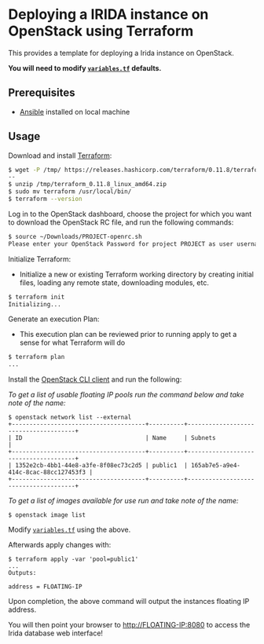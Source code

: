 # Deploying a IRIDA instance on OpenStack using Terraform

This provides a template for deploying a Irida instance on OpenStack.

**You will need to modify [`variables.tf`](./variables.tf) defaults.**

## Prerequisites

- [Ansible](https://docs.ansible.com/ansible/latest/installation_guide/intro_installation.html#latest-releases-via-apt-ubuntu) installed on local machine

## Usage

Download and install [Terraform](https://www.terraform.io/downloads.html):

```sh
$ wget -P /tmp/ https://releases.hashicorp.com/terraform/0.11.8/terraform_0.11.8_linux_amd64.zip
--
$ unzip /tmp/terraform_0.11.8_linux_amd64.zip
$ sudo mv terraform /usr/local/bin/
$ terraform --version
```

Log in to the OpenStack dashboard, choose the project for which you want to download the OpenStack RC file, and run the following commands:

```sh
$ source ~/Downloads/PROJECT-openrc.sh
Please enter your OpenStack Password for project PROJECT as user username:
```

Initialize Terraform:

- Initialize a new or existing Terraform working directory by creating
  initial files, loading any remote state, downloading modules, etc.

```sh
$ terraform init
Initializing...
```

Generate an execution Plan:

- This execution plan can be reviewed prior to running apply to get a sense for what Terraform will do

```sh
$ terraform plan
...
```

Install the [OpenStack CLI client](https://docs.openstack.org/newton/user-guide/common/cli-install-openstack-command-line-clients.html) and run the following:

_To get a list of usable floating IP pools run the command below and take note of the name:_

```
$ openstack network list --external
+--------------------------------------+----------+--------------------------------------+
| ID                                   | Name     | Subnets                              |
+--------------------------------------+----------+--------------------------------------+
| 1352e2cb-4bb1-44e8-a3fe-8f08ec73c2d5 | public1  | 165ab7e5-a9e4-414c-8cac-88cc127453f3 |
+--------------------------------------+----------+--------------------------------------+

```

_To get a list of images available for use run and take note of the name:_

```
$ openstack image list
```

Modify [`variables.tf`](./variables.tf) using the above.

Afterwards apply changes with:

```
$ terraform apply -var 'pool=public1'
...
Outputs:

address = FLOATING-IP
```

Upon completion, the above command will output the instances floating IP address.

You will then point your browser to [http://FLOATING-IP:8080](http://FLOATING-IP:8080) to access the Irida database web interface!
